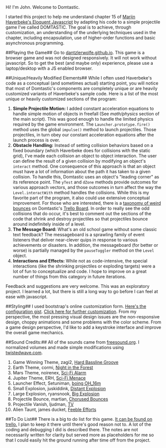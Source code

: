 Hi! I'm John. Welcome to Domtastic.

I started this project to help me understand chapter 15 of [Marijn Haverbeke's Eloquent Javascript](http://eloquentjavascript.net/index.html) by adapting his code to a simple projectile game I've called DOMTASTIC. The goal is to achieve, through customization, an understanding of the underlying techniques used in the chapter, including encapsulation, use of higher-order functions and basic asynchronous programming. 

##Playing the Game##
Go to [dantzlerwolfe.github.io](dantzlerwolfe.github.io). This game is a browser game and was not designed responsively. It will not work without javascript. So to get the best (and maybe only) experience, please use a laptop/desktop with a JS enabled browser.

##Unique/Heavily Modified Elements##
While I often used Haverbeke's code as a conceptual (and sometimes actual) starting point, you will notice that most of Domtastic's components are completely unique or are heavily customized variants of Haverbeke's sample code. Here is a list of the most unique or heavily customized sections of the program:

1. **Simple Projectile Motion:** I added constant acceleration equations to handle simple motion of objects in freefall (See *math/physics* section of the main script). This was good enough to handle the limited physics required by the game environment. The `Launcher.prototype.fire()` method uses the global `impulse()` method to launch projectiles. Those projectiles, in turn obey our constant acceleration equations after the launch process is over. 
2. **Obstacle Handling:** Instead of setting collision behaviors based on a fixed boundary (which Haverbeke does for collisions with the static grid), I've made each collision an object to object interaction. The user can define the result of a given collision by modifying an object's `interact` method. One consequence of this approach is that an object must have a lot of information about the path it has taken to a given collision. To handle this, Domtastic uses an object's "leading corner" as its reference point. The `yTest` and `dZone` methods provide outcomes for various approach vectors, and those outcomes in turn affect the way the `Level.interactWith` method handles the collisions. While this is my favorite part of the program, it also could use extensive conceptual improvement. For those who are interested, there is a [taxonomy of weird bounces](https://trello.com/c/opW4oQWu) on Domtastic's [Trello Board](https://trello.com/b/EneXrUnj). In order to really see the odd collisions that do occur, it's best to comment out the sections of the code that shrink and destroy projectiles so that projectiles bounce around indefinitely inside of a level.
3. **The Message Board:** What's an old school game without some classic text feedback? The messageboard is a sprawling family of event listeners that deliver near-clever quips in response to various achievements or disasters. In addition, the messageboard (for better or worse) is partially managed by the `pauseToggler` method on the `Level` object. 
4. **Interactions and Effects:** While not as code-intensive, the special interactions (like the shrinking projectiles or exploding targets) were a lot of fun to conceptualize and code. I hope to improve on a great number of things from this category in future iterations.

Feedback and suggestions are very welcome. This was an exploratory project. I learned a lot, but there is still a long way to go before I can feel at ease with javascript.

##Styling##
I used bootstrap's online customization form. [Here's the configuration gist](https://gist.github.com/67d862f7aaa14bc02a89). [Click here for further customization](http://getbootstrap.com/customize/?id=67d862f7aaa14bc02a89). From my perspective, the most pressing visual design issues are the non-responsive design, choppy animations and some problems with the color scheme. From a game design perspective, I'd like to add a keystroke interface and improve the overall game mechanics.

##Sound Credits:##
All of the sounds came from [freesound.org](http://freesound.org). I normalized volumes and made simple modifications using [twistedwave.com](https://twistedwave.com).

1. Game Winning Theme, zagi2, [Hard Bassline Groove](http://freesound.org/people/zagi2/sounds/181675/)
2. Earth Theme, cormi, [Night in the Forest](http://freesound.org/people/cormi/sounds/110387/)
3. Mars Theme, noirenex, [Sci-Fi Alarm](http://freesound.org/people/noirenex/sounds/159453/)
4. Jupiter Theme, ERH, [Sci-Fi Menace](http://freesound.org/people/ERH/sounds/42119/)
5. Launcher Effect, Setuniman, [boing OH_16m](http://freesound.org/people/Setuniman/sounds/146264/)
6. Small Explosion, juskiddink, [Distant Explosion](http://freesound.org/people/juskiddink/sounds/108640/)
7. Large Explosion, ryansnook, [Big Explosion](http://freesound.org/people/ryansnook/sounds/110111/)
8. Projectile Bounce, martian, [Chorused Bounces](http://freesound.org/people/martian/sounds/19347/)
9. Projectile Vanish, ljudman, [TV](http://freesound.org/people/ljudman/sounds/33243/)
10. Alien Taunt, james ducket, [Feeble Efforts](http://freesound.org/people/james%20duckett/sounds/55082/)

##To Do List##
There is a big to do list for this game. [It can be found on trello.](https://trello.com/b/EneXrUnj) I plan to keep it there until there's good reason not to. A lot of the coding and debugging I did is described there. The notes are not necessarily written for clarity but served more as placeholders for me so that I could easily hit the ground running after time off from the project. 

